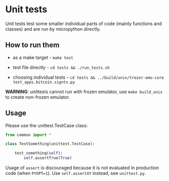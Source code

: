 # Unit tests

Unit tests test some smaller individual parts of code (mainly functions and classes) and are run by micropython directly.

## How to run them

- as a make target - `make test`

- test file directly - `cd tests && ./run_tests.sh`

- choosing individual tests - `cd tests && ../build/unix/trezor-emu-core test_apps.bitcoin.signtx.py`

__WARNING__: unittests cannot run with frozen emulator, use `make build_unix` to create non-frozen emulator.

## Usage

Please use the unittest.TestCase class:

```python
from common import *

class TestSomething(unittest.TestCase):

    test_something(self):
        self.assertTrue(True)
```

Usage of `assert` is discouraged because it is not evaluated in production code (when `PYOPT=1`). Use `self.assertXY` instead, see `unittest.py`.
